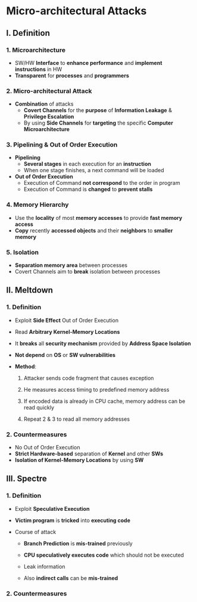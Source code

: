 # Micro-architectural Attacks

## I. Definition

### 1. Microarchitecture

- SW/HW **Interface** to **enhance performance** and **implement instructions** in HW
- **Transparent** for **processes** and **programmers**

### 2. Micro-architectural Attack

- **Combination** of attacks
  - **Covert Channels** for the **purpose** of **Information Leakage** & **Privilege Escalation**
  - By using **Side Channels** for **targeting** the specific **Computer Microarchitecture**

### 3. Pipelining & Out of Order Execution

- **Pipelining**
  - **Several stages** in each execution for an **instruction**
  - When one stage finishes, a next command will be loaded
- **Out of Order Execution**
  - Execution of Command **not correspond** to the order in program
  - Execution of Command is **changed** to **prevent stalls**

### 4. Memory Hierarchy

- Use the **locality** of most **memory accesses** to provide **fast memory access**
- **Copy** recently **accessed objects** and their **neighbors** to **smaller memory**

### 5.  Isolation

- **Separation memory area** between processes
- Covert Channels aim to **break** isolation between processes

## II. Meltdown

### 1. Definition

- Exploit **Side Effect** Out of Order Execution

- Read **Arbitrary Kernel-Memory Locations**

- It **breaks** all **security mechanism** provided by **Address Space Isolation**

- **Not depend** on **OS** or **SW vulnerabilities**

- **Method**:

  1. Attacker sends code fragment that causes exception

  2. He measures access timing to predefined memory address

  3. If encoded data is already in CPU cache, memory address can be read quickly

  4. Repeat 2 & 3 to read all memory addresses

### 2. Countermeasures

- No Out of Order Execution
- **Strict Hardware-based** separation of **Kernel** and other **SWs**
- **Isolation of Kernel-Memory Locations** by using **SW**

## III. Spectre

### 1. Definition

- Exploit **Speculative Execution**
- **Victim program** is **tricked** into **executing code**
- Course of attack

  - **Branch Prediction** is **mis-trained** previously

  - **CPU speculatively executes code** which should not be executed

  - Leak information

  - Also **indirect calls** can be **mis-trained**

### 2. Countermeasures

